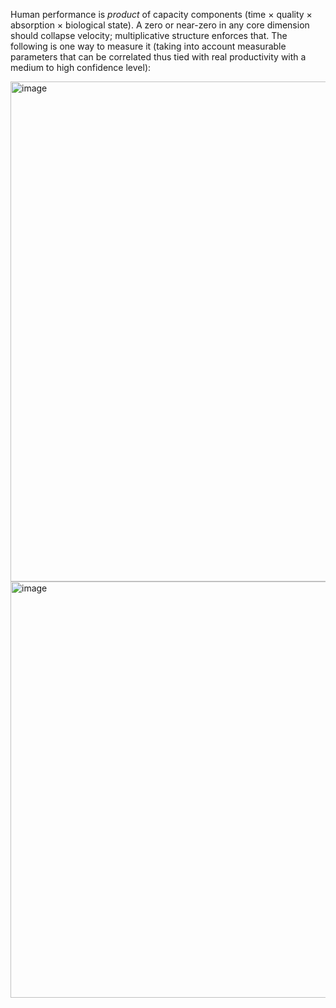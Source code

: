 Human performance is _product_ of capacity components (time × quality × absorption × biological state). A zero or near-zero in any core dimension should collapse velocity; multiplicative structure enforces that. The following is one way to measure it (taking into account measurable parameters that can be correlated thus tied with real productivity with a medium to high confidence level):

<img width="696" height="800" alt="image" src="https://github.com/user-attachments/assets/2a35b993-ca04-4904-87da-8e03e659637d" />
<img width="1241" height="666" alt="image" src="https://github.com/user-attachments/assets/ed2bccaa-92f9-4110-b7d8-0e155c5bd0de" />





